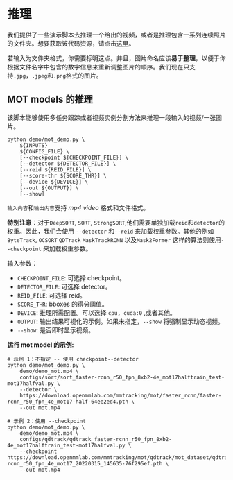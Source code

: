 # 推理

我们提供了一些演示脚本去推理一个给出的视频，或者是推理包含一系列连续照片的文件夹。想要获取该代码资源，请点击[这里](https://github.com/open-mmlab/mmdetection/tree/tracking/demo)。

若输入为文件夹格式，你需要标明这点。并且，图片命名应该**易于整理**，以便于你根据文件名字中包含的数字信息来重新调整图片的顺序。我们现在只支持`.jpg`，`.jpeg`和`.png`格式的图片。

## MOT models 的推理

该脚本能够使用多任务跟踪或者视频实例分割方法来推理一段输入的视频/一张图片。

```shell
python demo/mot_demo.py \
    ${INPUTS}
    ${CONFIG_FILE} \
    [--checkpoint ${CHECKPOINT_FILE}] \
    [--detector ${DETECTOR_FILE}] \
    [--reid ${REID_FILE}] \
    [--score-thr ${SCORE_THR}] \
    [--device ${DEVICE}] \
    [--out ${OUTPUT}] \
    [--show]
```

`输入内容`和`输出内容`支持 _mp4 video_ 格式和文件格式。

**特别注意**：对于`DeepSORT`, `SORT`, `StrongSORT`,他们需要单独加载`reid`和`detector`的权重。因此，我们会使用 `--detector` 和`--reid` 来加载权重参数。其他的例如`ByteTrack`, `OCSORT` `QDTrack` `MaskTrackRCNN` 以及`Mask2Former` 这样的算法则使用`--checkpoint` 来加载权重参数。

输入参数：

- `CHECKPOINT_FILE`: 可选择 checkpoint。
- `DETECTOR_FILE`: 可选择 detector。
- `REID_FILE`: 可选择 reid。
- `SCORE_THR`: bboxes 的得分阈值。
- `DEVICE`: 推理所需配置。可以选择  `cpu`，`cuda:0` ,或者其他。
- `OUTPUT`: 输出结果可视化的示例。如果未指定，`--show` 将强制显示动态视频。
- `--show`: 是否即时显示视频。

**运行 mot model 的示例:**

```shell
# 示例 1：不指定 -- 使用 checkpoint--detector 
python demo/mot_demo.py \
    demo/demo_mot.mp4 \
    configs/sort/sort_faster-rcnn_r50_fpn_8xb2-4e_mot17halftrain_test-mot17halfval.py \
    --detector \
    https://download.openmmlab.com/mmtracking/mot/faster_rcnn/faster-rcnn_r50_fpn_4e_mot17-half-64ee2ed4.pth \
    --out mot.mp4

# 示例 2：使用 --checkpoint
python demo/mot_demo.py \
    demo/demo_mot.mp4 \
    configs/qdtrack/qdtrack_faster-rcnn_r50_fpn_8xb2-4e_mot17halftrain_test-mot17halfval.py \
    --checkpoint https://download.openmmlab.com/mmtracking/mot/qdtrack/mot_dataset/qdtrack_faster-rcnn_r50_fpn_4e_mot17_20220315_145635-76f295ef.pth \
    --out mot.mp4
```

